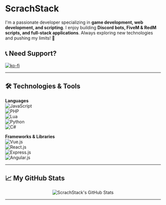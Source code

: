 # ScrachStack 

I'm a passionate developer specializing in **game development, web development, and scripting**. I enjoy building **Discord bots, FiveM & RedM scripts, and full-stack applications**. Always exploring new technologies and pushing my limits! 🚀



## 📞 Need Support?  
[![ko-fi](https://ko-fi.com/img/githubbutton_sm.svg)](https://ko-fi.com/T6T01APGOO)

---

## 🛠️ Technologies & Tools

**Languages**  
![JavaScript](https://img.shields.io/badge/-JavaScript-F7DF1E?style=flat&logo=javascript&logoColor=black)  
![PHP](https://img.shields.io/badge/-PHP-777BB4?style=flat&logo=php&logoColor=white)  
![Lua](https://img.shields.io/badge/-Lua-2C2D72?style=flat&logo=lua&logoColor=white)  
![Python](https://img.shields.io/badge/-Python-3776AB?style=flat&logo=python&logoColor=white)  
![C#](https://img.shields.io/badge/-C%23-239120?style=flat&logo=c-sharp&logoColor=white)  

**Frameworks & Libraries**  
![Vue.js](https://img.shields.io/badge/-Vue.js-4FC08D?style=flat&logo=vuedotjs&logoColor=white)  
![React.js](https://img.shields.io/badge/-React.js-61DAFB?style=flat&logo=react&logoColor=black)  
![Express.js](https://img.shields.io/badge/-Express.js-000000?style=flat&logo=express&logoColor=white)  
![Angular.js](https://img.shields.io/badge/-Angular-DD0031?style=flat&logo=angular&logoColor=white)  

---

## 📈 My GitHub Stats

<div align="center">
  <img src="https://github-readme-stats.vercel.app/api?username=ScrachStack&include_all_commits=true&count_private=true&show_icons=true&line_height=20&title_color=7A7ADB&icon_color=2234AE&text_color=D3D3D3&bg_color=0,000000,130F40" alt="ScrachStack's GitHub Stats">
</div>

---
